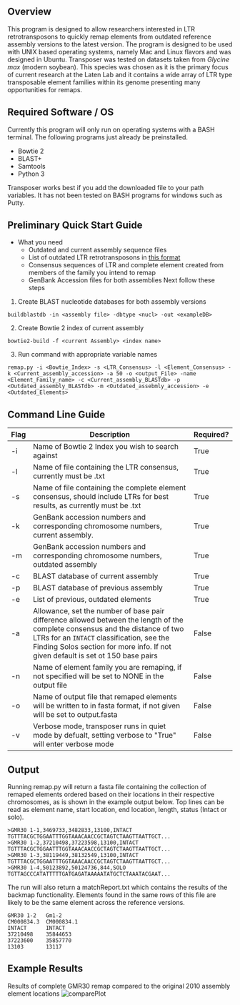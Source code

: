 

## Overview

This program is designed to allow researchers interested in LTR retrotransposons to quickly remap elements from outdated reference assembly versions to the latest version. 
The program is designed to be used with UNIX based operating systems, namely Mac and Linux flavors and was designed in Ubuntu.
Transposer was tested on datasets taken from *Glycine max* (modern soybean). This species was chosen as it is the primary focus of current research at the Laten Lab and it contains a wide array of LTR type transposable element families within its genome presenting many opportunities for remaps.

## Required Software / OS
Currently this program will only run on operating systems with a BASH terminal. The following programs just already be preinstalled.

* Bowtie 2
* BLAST+
* Samtools
* Python 3

Transposer works best if you add the downloaded file to your path variables. It has not been tested on BASH programs for windows such as Putty. 

## Preliminary Quick Start Guide

* What you need
	* Outdated and current assembly sequence files
	* List of outdated LTR retrotransposons in [this format](https://soybase.org/soytedb/te_request.php?class=I&subclass=I&order=LTR&superfam=Gypsy&fam=Gmr30)
	* Consensus sequences of LTR and complete element created from members of the family you intend to remap
  * GenBank Accession files for both assemblies
 Next follow these steps 
 
 1. Create BLAST nucleotide databases for both assembly versions
 ```
 buildblastdb -in <assembly file> -dbtype <nucl> -out <exampleDB>
 ```
 2. Create Bowtie 2 index of current assembly
 ```
 bowtie2-build -f <current Assembly> <index name>
 ```
 3. Run command with appropriate variable names
 ```
 remap.py -i <Bowtie_Index> -s <LTR_Consensus> -l <Element_Consensus> -k <Current_assembly_accession> -a 50 -o <output_File> -name <Element_Family_name> -c <Current_assembly_BLASTdb> -p <Outdated_assembly_BLASTdb> -m <Outdated_assebmly_accession> -e <Outdated_Elements>
 ```
 ## Command Line Guide

| Flag     | Description          | Required? |
| ------------- |-------------| -----|
| -i            | Name of Bowtie 2 Index you wish to search against| True|
| -l      |Name of file containing the LTR consensus, currently must be .txt   |   True |
| -s | Name of file containing the complete element consensus, should include LTRs for best results, as currently must be .txt     | True |
| -k | GenBank accession numbers and corresponding chromosome numbers, current assembly. | True |
 -m | GenBank accession numbers and corresponding chromosome numbers, outdated assembly | True 
 -c | BLAST database of current assembly | True 
 -p | BLAST database of previous assembly | True 
| -e | List of previous, outdated elements | True |
| -a | Allowance, set the number of base pair difference allowed between the length of the complete consensus and the distance of two LTRs for an `INTACT` classification, see the Finding Solos section for more info. If not given default is set ot 150 base pairs | False |
| -n | Name of element family you are remaping, if not specified will be set to NONE in the output file | False |
|-o | Name of output file that remaped elements will be written to in fasta format, if not given will be set to output.fasta | False
|-v | Verbose mode, transposer runs in quiet mode by defualt, setting verbose to "True" will enter verbose mode |False |
 
## Output 

Running remap.py will return a fasta file containing the collection of remaped elements ordered based on their locations in their respective chromosomes, as is shown in the example output below. Top lines can be read as element name, start location, end location, length, status (Intact or solo). 

```
>GMR30 1-1,3469733,3482833,13100,INTACT
TGTTTACGCTGGAATTTGGTAAACAACCGCTAGTCTAAGTTAATTGCT...
>GMR30 1-2,37210498,37223598,13100,INTACT
TGTTTACGCTGGAATTTGGTAAACAACCGCTAGTCTAAGTTAATTGCT...
>GMR30 1-3,38119449,38132549,13100,INTACT
TGTTTACGCTGGAATTTGGTAAACAACCGCTAGTCTAAGTTAATTGCT...
>GMR30 1-4,50123892,50124736,844,SOLO
TGTTAGCCCATATTTTTGATGAGATAAAAATATGCTCTAAATACGAAT...
```

The run will also return a matchReport.txt which contains the results of the backmap functionality. Elements found in the same rows of this file are likely to be the same element across the reference versions. 
```
GMR30 1-2	Gm1-2
CM000834.3	CM000834.1
INTACT		INTACT
37210498	35844653
37223600	35857770
13103		13117
```

## Example Results 

Results of complete GMR30 remap compared to the original 2010 assembly element locations 
![comparePlot](https://user-images.githubusercontent.com/45807040/57342019-4d2a4580-7102-11e9-9e23-7ee95f2fa867.png)
